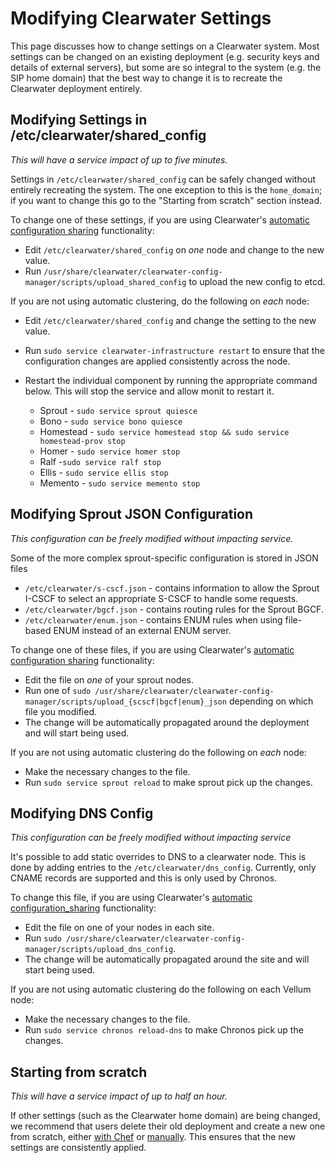# Modifying Clearwater Settings

This page discusses how to change settings on a Clearwater system. Most settings can be changed on an existing deployment (e.g. security keys and details of external servers), but some are so integral to the system (e.g. the SIP home domain) that the best way to change it is to recreate the Clearwater deployment entirely.

## Modifying Settings in /etc/clearwater/shared_config

*This will have a service impact of up to five minutes.*

Settings in `/etc/clearwater/shared_config` can be safely changed without entirely recreating the system. The one exception to this is the `home_domain`; if you want to change this go to the "Starting from scratch" section instead.

To change one of these settings, if you are using Clearwater's [automatic configuration sharing](Automatic_Clustering_Config_Sharing.md) functionality:

*   Edit `/etc/clearwater/shared_config` on *one* node and change to the new value.
*   Run `/usr/share/clearwater/clearwater-config-manager/scripts/upload_shared_config` to upload the new config to etcd.

If you are not using automatic clustering, do the following on *each* node:

*   Edit `/etc/clearwater/shared_config` and change the setting to the new value.
*   Run `sudo service clearwater-infrastructure restart` to ensure that the configuration changes are applied consistently across the node.
*   Restart the individual component by running the appropriate command below. This will stop the service and allow monit to restart it.

    *   Sprout - `sudo service sprout quiesce`
    *   Bono - `sudo service bono quiesce`
    *   Homestead - `sudo service homestead stop && sudo service homestead-prov stop`
    *   Homer - `sudo service homer stop`
    *   Ralf -`sudo service ralf stop`
    *   Ellis - `sudo service ellis stop`
    *   Memento - `sudo service memento stop`

## Modifying Sprout JSON Configuration

*This configuration can be freely modified without impacting service.*

Some of the more complex sprout-specific configuration is stored in JSON files

* `/etc/clearwater/s-cscf.json` - contains information to allow the Sprout I-CSCF to select an appropriate S-CSCF to handle some requests.
* `/etc/clearwater/bgcf.json` - contains routing rules for the Sprout BGCF.
* `/etc/clearwater/enum.json` - contains ENUM rules when using file-based ENUM instead of an external ENUM server.

To change one of these files, if you are using Clearwater's [automatic configuration sharing](Automatic_Clustering_Config_Sharing) functionality:

* Edit the file on *one* of your sprout nodes.
* Run one of `sudo /usr/share/clearwater/clearwater-config-manager/scripts/upload_{scscf|bgcf|enum}_json` depending on which file you modified.
* The change will be automatically propagated around the deployment and will start being used.

If you are not using automatic clustering do the following on *each* node:

* Make the necessary changes to the file.
* Run `sudo service sprout reload` to make sprout pick up the changes.

## Modifying DNS Config

*This configuration can be freely modified without impacting service*

It's possible to add static overrides to DNS to a clearwater node. This is done by adding entries to the `/etc/clearwater/dns_config`. Currently, only CNAME records are supported and this is only used by Chronos.

To change this file, if you are using Clearwater's [automatic configuration_sharing](Automatic_Clustering_Config_Sharing) functionality:

* Edit the file on one of your nodes in each site.
* Run `sudo /usr/share/clearwater/clearwater-config-manager/scripts/upload_dns_config`.
* The change will be automatically propagated around the site and will start being used.

If you are not using automatic clustering do the following on each Vellum node:

* Make the necessary changes to the file.
* Run `sudo service chronos reload-dns` to make Chronos pick up the changes.

## Starting from scratch

*This will have a service impact of up to half an hour.*

If other settings (such as the Clearwater home domain) are being changed, we recommend that users delete their old deployment and create a new one from scratch, either [with Chef](Creating_a_deployment_with_Chef.md) or [manually](Manual_Install.md). This ensures that the new settings are consistently applied.
